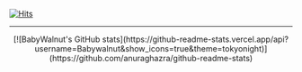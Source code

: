 [![Hits](https://hits.seeyoufarm.com/api/count/incr/badge.svg?url=https%3A%2F%2Fgithub.com%2Fbabywalnut%2Fhit-counter&count_bg=%2379C83D&title_bg=%23555555&icon=ios.svg&icon_color=%23E7E7E7&title=hits&edge_flat=false)](https://hits.seeyoufarm.com)


<hr>
<div align=center>  
[![BabyWalnut's GitHub stats](https://github-readme-stats.vercel.app/api?username=Babywalnut&show_icons=true&theme=tokyonight)](https://github.com/anuraghazra/github-readme-stats)
</div>
